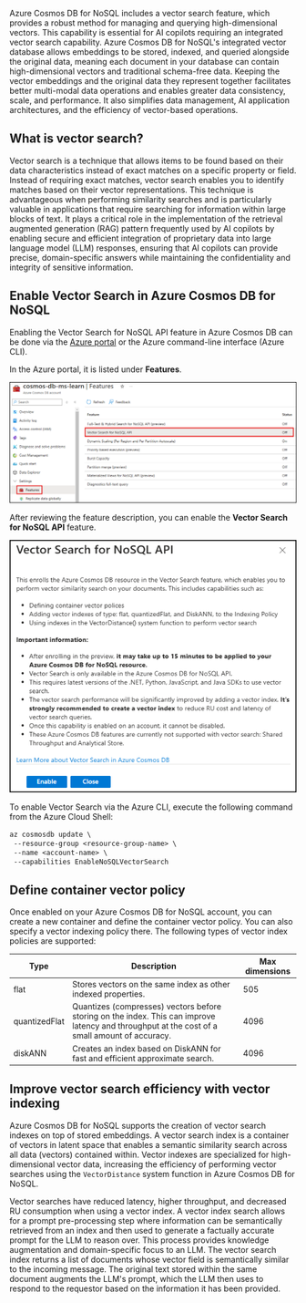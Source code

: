 Azure Cosmos DB for NoSQL includes a vector search feature, which provides a robust method for managing and querying high-dimensional vectors. This capability is essential for AI copilots requiring an integrated vector search capability. Azure Cosmos DB for NoSQL's integrated vector database allows embeddings to be stored, indexed, and queried alongside the original data, meaning each document in your database can contain high-dimensional vectors and traditional schema-free data. Keeping the vector embeddings and the original data they represent together facilitates better multi-modal data operations and enables greater data consistency, scale, and performance. It also simplifies data management, AI application architectures, and the efficiency of vector-based operations.

## What is vector search?

Vector search is a technique that allows items to be found based on their data characteristics instead of exact matches on a specific property or field. Instead of requiring exact matches, vector search enables you to identify matches based on their vector representations. This technique is advantageous when performing similarity searches and is particularly valuable in applications that require searching for information within large blocks of text. It plays a critical role in the implementation of the retrieval augmented generation (RAG) pattern frequently used by AI copilots by enabling secure and efficient integration of proprietary data into large language model (LLM) responses, ensuring that AI copilots can provide precise, domain-specific answers while maintaining the confidentiality and integrity of sensitive information.

## Enable Vector Search in Azure Cosmos DB for NoSQL

Enabling the Vector Search for NoSQL API feature in Azure Cosmos DB can be done via the [Azure portal](https://portal.azure.com) or the Azure command-line interface (Azure CLI).

In the Azure portal, it is listed under **Features**.

![The Features page for the Azure Cosmos DB NoSQL database is displayed, with the Vector Search for NoSQL API feature highlighted in the features list.](../media/cosmos-db-for-nosql-features.png)

After reviewing the feature description, you can enable the **Vector Search for NoSQL API** feature.

![Screenshot of the Vector Search for NoSQL API enrollment dialog.](../media/enable-vector-search-for-nosql-api.png)

To enable Vector Search via the Azure CLI, execute the following command from the Azure Cloud Shell:

```azurecli
az cosmosdb update \
 --resource-group <resource-group-name> \
 --name <account-name> \
 --capabilities EnableNoSQLVectorSearch
```

## Define container vector policy

Once enabled on your Azure Cosmos DB for NoSQL account, you can create a new container and define the container vector policy. You can also specify a vector indexing policy there. The following types of vector index policies are supported:

| Type | Description | Max dimensions |
| ---- | ----------- | -------------- |
| flat | Stores vectors on the same index as other indexed properties. | 505 |
| quantizedFlat | Quantizes (compresses) vectors before storing on the index. This can improve latency and throughput at the cost of a small amount of accuracy. | 4096 |
| diskANN | Creates an index based on DiskANN for fast and efficient approximate search. | 4096 |

## Improve vector search efficiency with vector indexing

Azure Cosmos DB for NoSQL supports the creation of vector search indexes on top of stored embeddings. A vector search index is a container of vectors in latent space that enables a semantic similarity search across all data (vectors) contained within. Vector indexes are specialized for high-dimensional vector data, increasing the efficiency of performing vector searches using the `VectorDistance` system function in Azure Cosmos DB for NoSQL.

Vector searches have reduced latency, higher throughput, and decreased RU consumption when using a vector index. A vector index search allows for a prompt pre-processing step where information can be semantically retrieved from an index and then used to generate a factually accurate prompt for the LLM to reason over. This process provides knowledge augmentation and domain-specific focus to an LLM. The vector search index returns a list of documents whose vector field is semantically similar to the incoming message. The original text stored within the same document augments the LLM's prompt, which the LLM then uses to respond to the requestor based on the information it has been provided.
